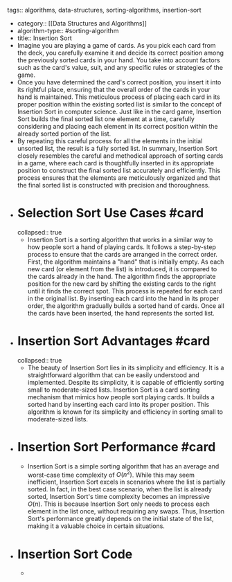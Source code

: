 tags:: algorithms, data-structures, sorting-algorithms, insertion-sort

- category:: [[Data Structures and Algorithms]]
- algorithm-type:: #sorting-algorithm
- title:: Insertion Sort
- Imagine you are playing a game of cards. As you pick each card from the deck, you carefully examine it and decide its correct position among the previously sorted cards in your hand. You take into account factors such as the card's value, suit, and any specific rules or strategies of the game.
- Once you have determined the card's correct position, you insert it into its rightful place, ensuring that the overall order of the cards in your hand is maintained. This meticulous process of placing each card in its proper position within the existing sorted list is similar to the concept of Insertion Sort in computer science. Just like in the card game, Insertion Sort builds the final sorted list one element at a time, carefully considering and placing each element in its correct position within the already sorted portion of the list.
- By repeating this careful process for all the elements in the initial unsorted list, the result is a fully sorted list. In summary, Insertion Sort closely resembles the careful and methodical approach of sorting cards in a game, where each card is thoughtfully inserted in its appropriate position to construct the final sorted list accurately and efficiently. This process ensures that the elements are meticulously organized and that the final sorted list is constructed with precision and thoroughness.
- # Selection Sort Use Cases #card
  collapsed:: true
	- Insertion Sort is a sorting algorithm that works in a similar way to how people sort a hand of playing cards. It follows a step-by-step process to ensure that the cards are arranged in the correct order. First, the algorithm maintains a "hand" that is initially empty. As each new card (or element from the list) is introduced, it is compared to the cards already in the hand. The algorithm finds the appropriate position for the new card by shifting the existing cards to the right until it finds the correct spot. This process is repeated for each card in the original list. By inserting each card into the hand in its proper order, the algorithm gradually builds a sorted hand of cards. Once all the cards have been inserted, the hand represents the sorted list.
- # Insertion Sort Advantages #card
  collapsed:: true
	- The beauty of Insertion Sort lies in its simplicity and efficiency. It is a straightforward algorithm that can be easily understood and implemented. Despite its simplicity, it is capable of efficiently sorting small to moderate-sized lists. Insertion Sort is a card sorting mechanism that mimics how people sort playing cards. It builds a sorted hand by inserting each card into its proper position. This algorithm is known for its simplicity and efficiency in sorting small to moderate-sized lists.
- # Insertion Sort Performance #card
	- Insertion Sort is a simple sorting algorithm that has an average and worst-case time complexity of $O(n^2)$. While this may seem inefficient, Insertion Sort excels in scenarios where the list is partially sorted. In fact, in the best case scenario, when the list is already sorted, Insertion Sort's time complexity becomes an impressive $O(n)$. This is because Insertion Sort only needs to process each element in the list once, without requiring any swaps. Thus, Insertion Sort's performance greatly depends on the initial state of the list, making it a valuable choice in certain situations.
- # Insertion Sort Code
	- ```
	  ```